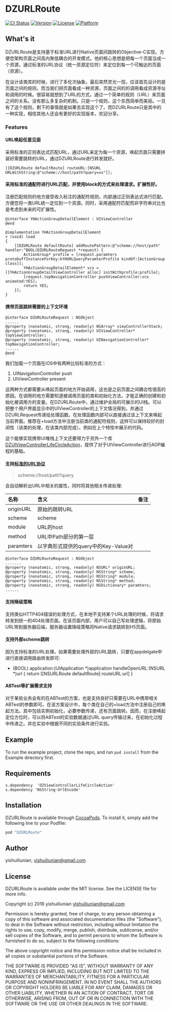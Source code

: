 # DZURLRoute

[![CI Status](http://img.shields.io/travis/yishuiliunian/DZURLRoute.svg?style=flat)](https://travis-ci.org/yishuiliunian/DZURLRoute)
[![Version](https://img.shields.io/cocoapods/v/DZURLRoute.svg?style=flat)](http://cocoapods.org/pods/DZURLRoute)
[![License](https://img.shields.io/cocoapods/l/DZURLRoute.svg?style=flat)](http://cocoapods.org/pods/DZURLRoute)
[![Platform](https://img.shields.io/cocoapods/p/DZURLRoute.svg?style=flat)](http://cocoapods.org/pods/DZURLRoute)

## What's it
DZURLRoute是支持基于标准URL进行Native页面间跳转的Objective-C实现。方便您架构页面之间高内聚低耦合的开发模式。他的核心思想是把每一个页面当成一个资源，通过标准的URL协议（统一资源定位符）来定位到每一个可触达的页面（资源）。

在设计该类库的时候，进行了多伦次抽象。最后突然灵光一现，应该首先设计的是页面之间的规则。而当我们把页面看成一种资源，页面之间的的调用看成资源寻址和调用的时候。很容易就想到了URL的方式。通过一个简单的规则（URL）来页面之间的关系。没有那么多复杂的机制。只是一个规则，这个东西简单而美丽。一旦有了这个规则，剩下的事情就是如果去实现这个了。而DZURLRoute只是其中的一种实现，相信其他人还会有更好的实现版本，欢迎分享。

### Features
#### URL唤起任意见面
采用标准的正则表达式匹配URL，通过URL来定为每一个资源，唤起页面只需要拼装好需要跳转的URL，通过DZURLRoute进行转发就好。

~~~
[[DZURLRoute defaultRoute] routeURL:[NSURL URLWithString:@"scheme://host/path?query=xx"]];
~~~

#### 采用标准的通配符进行URL匹配，并使用block的方式来处理请求。扩展性好。

注册匹配规则的地方接受收入标注的通配符规则，内部通过正则表达式进行匹配。方便您将一类URL统一定位到一个资源。同时，采用通配符匹配而非字符串对比也是考虑到未来的可扩展性。

~~~
@interface YHActionGroupDetailElement : UIViewController
@end

@implementation YHActionGroupDetailElement
+ (void) load
{
    [[DZURLRoute defaultRoute] addRoutePattern:@"scheme://host/path" handler:^BOOL(DZURLRouteRequest *request) {
        ActionGroup* profile = [request.paramters protobuffInstanceForKey:kYHURLQueryParamterProfile kindOf:[ActionGroup class]];
        YHActionGroupDetailElement* vcx = [[YHActionGroupDetailViewController alloc] initWithprofile:profile];
        [request.topNavigationController pushViewController:vcx animated:YES];
        return YES;
    }];
}
~~~


#### 携带页面跳转需要的上下文环境

~~~
@interface DZURLRouteRequest : NSObject
......
@property (nonatomic, strong, readonly) NSArray* viewControllerStack;
@property (nonatomic, strong, readonly) UIViewController* topViewController;
@property (nonatomic, strong, readonly) UINavigationController* topNavigationController;
......
@end
~~~

我们加载一个页面在iOS中有两种比较标准的方式：

1. UINavigationController push
2. UIViewController present

这两种方式都需要从唤起页面的地方开始调用，这也是之前页面之间耦合性很高的原因。在调用的地方需要知道被调用页面的类和初始化方法，才能正确的创建和初始化被调用方的变量。在DZURLRoute中，通过维护全局的可展示的UI栈。可以把整个用户界面显示中的UIViewController的上下文情况得到。并通过DZURLRequest传递给处理函数。在处理函数内部可以直接通过该上下文来唤起当前界面。推荐在+load方法中注册当前类的通配符规则，这样可以保持较好的封闭性（该类的处理，在该类内部完成）。例如在上个特性中展示的代码。

这个能够实现携带UI堆栈上下文还要得力于另外一个库[DZUIViewControllerLifeCircleAction]()，提供了对于UIViewController进行AOP编程的基础。



#### 支持[标准的URL协议](标准URL协议链接)

>scheme://host/path?query

会自动解析出URL中相关的属性，同时将其他相关传递处理:

|名称|含义|备注|
|:--|:--|:--|
|originURL|原始的跳转URL||
|scheme|scheme||
|module|URL的host||
|method|URL中Path部分的第一层||
|paramters|以字典形式提供的query中的Key-Value对||


~~~
@interface DZURLRouteRequest : NSObject
.......
@property (nonatomic, strong, readonly) NSURL* originURL;
@property (nonatomic, strong, readonly) NSString* scheme;
@property (nonatomic, strong, readonly) NSString* module;
@property (nonatomic, strong, readonly) NSString* method;
@property (nonatomic, strong, readonly) NSDictionary* paramters;
......

~~~



#### 支持降级策略
支持类似HTTP404错误的处理方式，在本地不支持某个URL处理的时候，将请求转发到统一的404处理页面。在该页面内部，用户可以自己写处理逻辑，将原始URL带到服务器后端，服务器设置降级策略将Native请求跳转到H5页面。


#### 支持外部scheme跳转

因为支持标准的URL处理，如果需要处理外部的URL跳转，只要在appdelgate中进行直接调用路由转发即可:

- (BOOL) application:(UIApplication *)application handleOpenURL:(NSURL *)url
{
      return [[NSURLRoute defaultRoute] routeURL:url]
}

#### ABTest等扩展需求支持

对于某些业务会有的在ABTest的方案，也是支持良好只需要在URL中携带相关ABTest的参数即可。在该方案设计中，每个类在自己的+load方法中注册自己的唤起方法。其中包括实例初始化，必要参数传递，还有页面跳转。因而，在注册唤起定位方位时，可以将ABTest的实验数据通过URL query传输过来，在初始化过程中传递之。并在实验中根据不同的实验条件进行实验。

## Example

To run the example project, clone the repo, and run `pod install` from the Example directory first.

## Requirements

~~~
s.dependency  'DZViewControllerLifeCircleAction'
s.dependency 'NSString-UrlEncode'
~~~

## Installation

DZURLRoute is available through [CocoaPods](http://cocoapods.org). To install
it, simply add the following line to your Podfile:

```ruby
pod "DZURLRoute"
```

## Author

yishuiliunian, yishuiliunian@gmail.com

## License

DZURLRoute is available under the MIT license. See the LICENSE file for more info.

Copyright (c) 2016 yishuiliunian <yishuiliunian@gmail.com>

Permission is hereby granted, free of charge, to any person obtaining a copy
of this software and associated documentation files (the "Software"), to deal
in the Software without restriction, including without limitation the rights
to use, copy, modify, merge, publish, distribute, sublicense, and/or sell
copies of the Software, and to permit persons to whom the Software is
furnished to do so, subject to the following conditions:

The above copyright notice and this permission notice shall be included in
all copies or substantial portions of the Software.

THE SOFTWARE IS PROVIDED "AS IS", WITHOUT WARRANTY OF ANY KIND, EXPRESS OR
IMPLIED, INCLUDING BUT NOT LIMITED TO THE WARRANTIES OF MERCHANTABILITY,
FITNESS FOR A PARTICULAR PURPOSE AND NONINFRINGEMENT. IN NO EVENT SHALL THE
AUTHORS OR COPYRIGHT HOLDERS BE LIABLE FOR ANY CLAIM, DAMAGES OR OTHER
LIABILITY, WHETHER IN AN ACTION OF CONTRACT, TORT OR OTHERWISE, ARISING FROM,
OUT OF OR IN CONNECTION WITH THE SOFTWARE OR THE USE OR OTHER DEALINGS IN
THE SOFTWARE.
